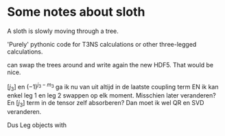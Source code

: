 Some notes about sloth
========================

A sloth is slowly moving through a tree.

'Purely' pythonic code for T3NS calculations or other three-legged
calculations.

can swap the trees around and write again the new HDF5. That would be nice.

$[j_3]$ en $(-1)^{j_3 - m_3}$ ga ik nu van uit altijd in de laatste coupling
term EN ik kan enkel leg 1 en leg 2 swappen op elk moment. Misschien later
veranderen? En $[j_3]$ term in de tensor zelf absorberen? Dan moet ik wel QR en
SVD veranderen.

Dus Leg objects with 
